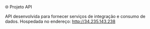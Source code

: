 🌐 Projeto API

API desenvolvida para fornecer serviços de integração e consumo de dados.
Hospedada no endereço: http://34.235.143.238
